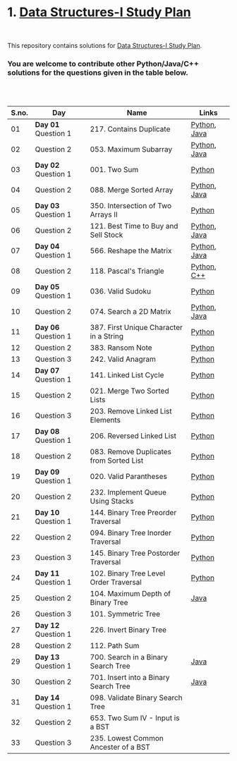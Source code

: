 # 1. [Data Structures-I Study Plan](https://leetcode.com/study-plan/data-structure/) 

<br>

This repository contains solutions for [Data Structures-I Study Plan](https://leetcode.com/study-plan/data-structure). 
### You are welcome to contribute other Python/Java/C++ solutions for the questions given in the table below.

<br>
<br>

| S.no. | Day | Name | Links |
|---|-------------------|---------------------------|------------|
| 01 | **Day 01** Question 1  | 217. Contains Duplicate | [Python](https://github.com/nazianafis/My-LeetCode/blob/main/217_Contains_Duplicate.py), [Java](https://github.com/nazianafis/My-LeetCode/blob/main/217_Contains_Duplicate.java) |
| 02 | Question 2  | 053. Maximum Subarray | [Python](https://github.com/nazianafis/My-LeetCode/blob/main/53-Maximum-Subarray.py), [Java](https://github.com/nazianafis/My-LeetCode/blob/main/53-Maximum-Subarray.java) |
| 03 | **Day 02** Question 1  | 001. Two Sum | [Python](https://github.com/nazianafis/My-LeetCode/blob/main/1-Two-Sum.py) |
| 04 | Question 2  | 088. Merge Sorted Array  | [Python](https://github.com/nazianafis/My-LeetCode/blob/main/88-Merge-Sorted-Array.py), [Java](https://github.com/nazianafis/LeetCode-Data-Structure-I/blob/main/88-Merge-Sorted-Array.java) |
| 05 | **Day 03** Question 1  | 350. Intersection of Two Arrays II    | [Python](https://github.com/nazianafis/My-LeetCode/blob/main/350-Intersection-of-Two-Arrays-II.py) |
| 06 | Question 2  | 121. Best Time to Buy and Sell Stock  | [Python](https://github.com/nazianafis/My-LeetCode/blob/main/121-Best-Time-to-Buy-and-Sell-Stock.py), [Java](https://github.com/nazianafis/My-LeetCode/blob/main/121-Best-Time-to-Buy-and-Sell-Stock.java) |
| 07 | **Day 04** Question 1 | 566. Reshape the Matrix   | [Python](https://github.com/nazianafis/My-LeetCode/blob/main/566-Reshape-the-Matrix.py), [Java](https://github.com/nazianafis/LeetCode-Data-Structure-I/blob/main/566-Reshape-the-Matrix.java) |
| 08 | Question 2 | 118. Pascal's Triangle    | [Python](https://github.com/nazianafis/My-LeetCode/blob/main/118-Pascals-Triangle.py), [C++](https://github.com/nazianafis/LeetCode-Data-Structure-I/blob/main/118-Pascals-Triangle.cpp) |
| 09 | **Day 05** Question 1 | 036. Valid Sudoku | [Python](https://github.com/nazianafis/LeetCode-DS/blob/main/36-Valid-Sudoku.py) |
| 10 | Question 2 | 074. Search a 2D Matrix | [Python](https://github.com/nazianafis/LeetCode-DS/blob/main/74-Search-a-2D-Matrix.py), [Java](https://github.com/nazianafis/LeetCode-DS/blob/main/74-Search-a-2D-Matrix.java) |
| 11 | **Day 06** Question 1 | 387. First Unique Character in a String | [Python](https://github.com/nazianafis/LeetCode-DS/blob/main/387-First-unique-char-in-a-String.py) |
| 12 | Question 2 | 383. Ransom Note | [Python](https://github.com/nazianafis/LeetCode-DS/blob/main/383-Ransom-Note.py) |
| 13 | Question 3 | 242. Valid Anagram | [Python](https://github.com/nazianafis/LeetCode-DS/blob/main/242-Valid-Anagram.py) |
| 14 | **Day 07** Question 1 | 141. Linked List Cycle | [Python](https://github.com/nazianafis/LeetCode-DS/blob/main/141-Linked-List-Cycle.py) |
| 15 | Question 2 | 021. Merge Two Sorted Lists | [Python](https://github.com/nazianafis/LeetCode-DS/blob/main/21-Merge-Two-Sorted-Lists.py) |
| 16 | Question 3 | 203. Remove Linked List Elements | [Python](https://github.com/nazianafis/LeetCode-DS/blob/main/203-Remove-Linked-List-Elements.py) |
| 17 | **Day 08** Question 1 | 206. Reversed Linked List | [Python](https://github.com/nazianafis/LeetCode-DS/blob/main/206-Reversed-Linked-List.py) |
| 18 | Question 2 | 083. Remove Duplicates from Sorted List | [Python](https://github.com/nazianafis/LeetCode-DS/blob/main/83-Remove-Duplicates-from-Sorted-List.py) |
| 19 | **Day 09** Question 1 | 020. Valid Parantheses | [Python](https://github.com/nazianafis/LeetCode-DS/blob/main/20-Valid-Parantheses.py) |
| 20 | Question 2 | 232. Implement Queue Using Stacks | [Python](https://github.com/nazianafis/LeetCode-DS/blob/main/232-Implement-Queue-using-Stacks.py) |
| 21 | **Day 10** Question 1 | 144. Binary Tree Preorder Traversal | [Python](https://github.com/nazianafis/LeetCode-DS/blob/main/144-Binary-Tree-Preorder-Traversal.py) |
| 22 | Question 2 | 094. Binary Tree Inorder Traversal | [Python](https://github.com/nazianafis/LeetCode-DS/blob/main/94-Binary-Tree-Inorder-Traversal.py) |
| 23 | Question 3 | 145. Binary Tree Postorder Traversal | [Python](https://github.com/nazianafis/LeetCode-DS/blob/main/145-Binary-Tree-Postorder-Traversal.py) |
| 24 | **Day 11** Question 1 | 102. Binary Tree Level Order Traversal | [Python](https://github.com/nazianafis/LeetCode-Data-Structure-I/blob/main/102-Binary-Tree-Level-Order-Traversal.py) |
| 25 | Question 2 | 104. Maximum Depth of Binary Tree | [Java](https://github.com/nazianafis/LeetCode-Data-Structure-I/blob/main/104-Maximum-Depth-of-Binary-Tree.java) |
| 26 | Question 3 | 101. Symmetric Tree       |  |
| 27 | **Day 12** Question 1 | 226. Invert Binary Tree   |  |
| 28 | Question 2 | 112. Path Sum             |  |
| 29 | **Day 13** Question 1 | 700. Search in a Binary Search Tree | [Java](https://github.com/nazianafis/LeetCode-Data-Structure-I/blob/main/700-Search-in-a-Binary-Search-Tree.java) |
| 30 | Question 2 | 701. Insert into a Binary Search Tree | [Java](https://github.com/nazianafis/LeetCode-Data-Structure-I/blob/main/701-Insert-into-a-Binary-Search-Tree.java) |
| 31 | **Day 14** Question 1 | 098. Validate Binary Search Tree |  |
| 32 | Question 2 | 653. Two Sum IV - Input is a BST |  |
| 33 | Question 3 | 235. Lowest Common Ancester of a BST |  |
